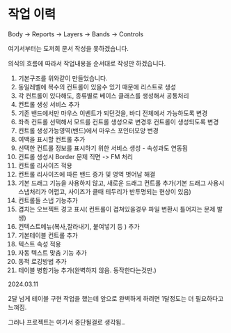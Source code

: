 # 작업 이력

Body -> Reports -> Layers -> Bands -> Controls



여기서부터는 도저희 문서 작성을 못하겠습니다.&#x20;

의식의 흐름에 따라서 작업내용을 순서대로 작성만 하겠습니다.



1. 기본구조를 위와같이 만들었습니다.&#x20;
2. 동일레벨에 복수의 컨트롤이 있을수 있기 때문에 리스트로 생성
3. 각 컨트롤이 있다해도, 종류별로 베이스 클래스를 생성해서 공통처리
4. 컨트롤 생성 서비스 추가
5. 기존 밴드에서만 마우스 이벤트가 되던것을, 바디 전체에서 가능하도록 변경
6. 좌측 컨트롤 선택해서 모드를 컨트롤 생성으로 변경후 컨트롤이 생성되도록 변경
7. 컨트롤 생성가능영역(밴드)에서 마우스 포인터모양 변경
8. 여백을 표시할 컨트롤 추가
9. 선택한 컨트롤 정보를 표시하기 위한 서비스 생성 - 속성과도 연동됨
10. 컨트롤 생성시 Border 문제 직면 -> FM 처리
11. 컨트롤 리사이즈 적용
12. 컨트롤 리사이즈에 따른 밴드 증가 및 영역 벗어남 해결
13. 기본 드래그 기능을 사용하지 않고, 새로운 드래그 컨트롤 추가(기본 드래그 사용시 스냅처리가 어렵고, 사이즈가 클때 테두리가 반투명되는 현상이 있음)
14. 컨트롤들 스냅 기능추가
15. 겹치는 오브젝트 경고 표시( 컨트롤이 겹쳐있을경우 파일 변환시 틀어지는 문제 발생)
16. 컨텍스트메뉴(복사,잘라내기, 붙여넣기 등 ) 추가
17. 기본테이블 컨트롤 추가
18. 텍스트 속성 적용
19. 자동 텍스트 맞춤 기능 추가
20. 동적 로깅방법 추가
21. 테이블 병합기능 추가(완벽하지 않음. 동작한다는것만.)



2024.03.11&#x20;

2달 넘게 테이블 구현 작업을 했는데 앞으로 완벽하게 하려면 1달정도는 더 필요하다고 느껴짐.

그러나 프로젝트는 여기서 중단될걸로 생각됨..







